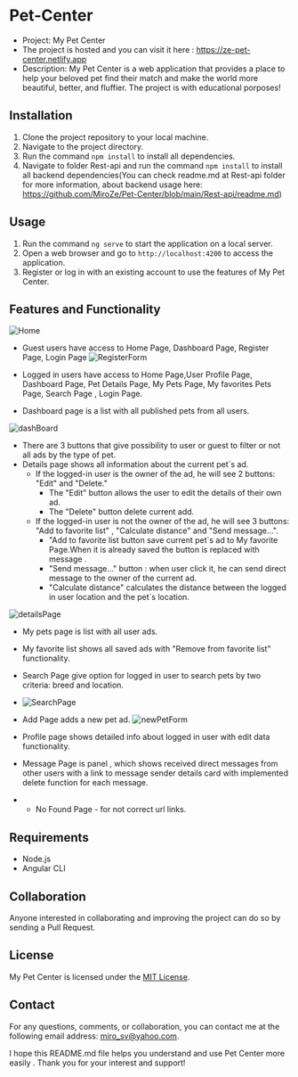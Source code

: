 # Pet-Center
- Project: My Pet Center  
- The project is hosted and you can visit it here : https://ze-pet-center.netlify.app  
- Description: My Pet Center is a web application that provides a place to help your beloved pet find their match and make the world more beautiful, better, and fluffier.
            The project is with educational porposes!

## Installation

1. Clone the project repository to your local machine.
2. Navigate to the project directory.
3. Run the command `npm install` to install all dependencies.
4. Navigate to folder Rest-api and run the command `npm install` to install all backend dependencies(You can check readme.md at Rest-api folder for more information, about backend usage here: https://github.com/MiroZe/Pet-Center/blob/main/Rest-api/readme.md)

## Usage
1. Run the command `ng serve` to start the application on a local server.
2. Open a web browser and go to `http://localhost:4200` to access the application.
3. Register or log in with an existing account to use the features of My Pet Center.

## Features and Functionality
![Home](https://github.com/MiroZe/Pet-Center/assets/114018004/7878d516-5990-4964-a6d5-94b53267a90a)
- Guest users have access to Home Page, Dashboard Page, Register Page, Login Page
![RegisterForm](https://github.com/MiroZe/Pet-Center/assets/114018004/a00ccd12-aa66-452c-97c1-478fcfdbfdfc)
- Logged in users have access to Home Page,User Profile Page, Dashboard Page, Pet Details Page, My Pets Page, My favorites Pets Page, Search Page , Login Page.

- Dashboard page is a list with all published pets from all users.

![dashBoard](https://github.com/MiroZe/Pet-Center/assets/114018004/993fa5df-7bad-4e6d-bbaa-cc6bc9f18812)

  - There are 3 buttons that give possibility to user or guest to filter or not all ads by the type of pet.
- Details page shows all information about the current pet`s ad.
  - If the logged-in user is the owner of the ad, he will see 2 buttons: "Edit" and "Delete."
    - The "Edit" button allows the user to edit the details of their own ad.
    - The "Delete" button delete current add.
  - If the logged-in user is not the owner of the ad, he will see 3 buttons: "Add to favorite list" , "Calculate distance" and "Send message...".
    - "Add to favorite list button save current pet`s ad to My favorite Page.When it is already saved the button is replaced with message .
    - "Send message..." button : when user click it, he can send direct message to the owner of the current ad.
    - "Calculate distance" calculates the distance between the logged in user location and the pet`s location.

![detailsPage](https://github.com/MiroZe/Pet-Center/assets/114018004/ea38c78f-e0ad-4a07-ae08-6311a772acb8)
- My pets page is list with all user ads.
- My favorite list shows all saved ads with "Remove from favorite list" functionality.
- Search Page give option for logged in user to search pets by two criteria: breed and location.
- ![SearchPage](https://github.com/MiroZe/Pet-Center/assets/114018004/647fadff-6caa-482d-a158-32c1bd67e70a)

- Add Page adds a new pet ad. 
![newPetForm](https://github.com/MiroZe/Pet-Center/assets/114018004/5839da67-d400-42bc-a28a-877b4a5156a2)
- Profile page shows detailed info about logged in user with edit data functionality.
- Message Page is panel , which shows received direct messages from other users with a link to message sender details card with implemented delete function for each message.
- - No Found Page -  for not correct url links.

## Requirements
- Node.js
- Angular CLI

## Collaboration
Anyone interested in collaborating and improving the project can do so by sending a Pull Request.

## License
My Pet Center is licensed under the [MIT License](https://opensource.org/licenses/MIT).

## Contact
For any questions, comments, or collaboration, you can contact me at the following email address: miro_sv@yahoo.com.

I hope this README.md file helps you understand and use  Pet Center more easily . Thank you for your interest and support!

